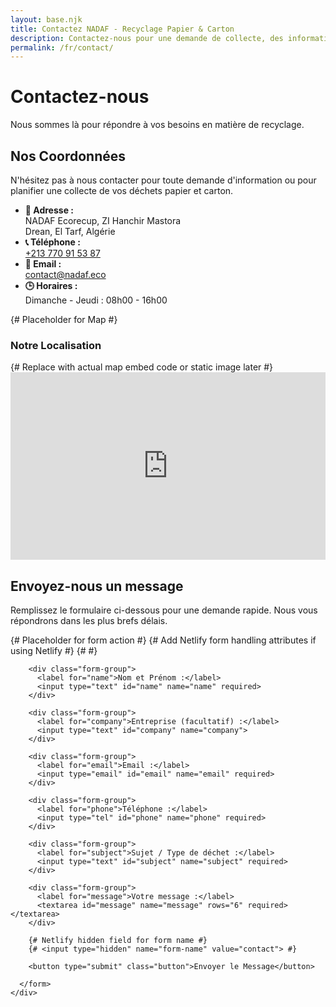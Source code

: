 ```yaml
---
layout: base.njk
title: Contactez NADAF - Recyclage Papier & Carton
description: Contactez-nous pour une demande de collecte, des informations sur nos services de recyclage papier et carton, ou toute autre question.
permalink: /fr/contact/
---
```


<div class="page-header">
  <div class="container">
    <h1>Contactez-nous</h1>
    <p class="page-subtitle">Nous sommes là pour répondre à vos besoins en matière de recyclage.</p>
  </div>
</div>

<div class="container page-content">
  <div class="contact-layout">
    <div class="contact-info">
      <h2>Nos Coordonnées</h2>
      <p>N'hésitez pas à nous contacter pour toute demande d'information ou pour planifier une collecte de vos déchets papier et carton.</p>
      <ul>
        <li><strong>📍 Adresse :</strong><br>NADAF Ecorecup, ZI Hanchir Mastora<br> Drean, El Tarf, Algérie</li>
        <li><strong>📞 Téléphone :</strong><br> <a href="tel:+213770915387">+213 770 91 53 87</a></li>
        <li><strong>📧 Email :</strong><br> <a href="mailto:contact@nadaf.eco">contact@nadaf.eco</a></li>
        <li><strong>🕒 Horaires :</strong><br> Dimanche - Jeudi : 08h00 - 16h00<br></li>
      </ul>
      {# Placeholder for Map #}
      <div class="contact-map">
        <h3>Notre Localisation</h3>
        {# Replace with actual map embed code or static image later #}
        <iframe
          src="https://www.google.com/maps/embed?pb=!1m18!1m12!1m3!1d3199.8883394001077!2d7.744770476375813!3d36.67718567462346!2m3!1f0!2f0!3f0!3m2!1i1024!2i768!4f13.1!3m3!1m2!1s0x12f07519326c5731%3A0x3ec501ef9793e44a!2sSARL%20NADAF%20ECORECUP!5e0!3m2!1sfr!2sfr!4v1744588438050!5m2!1sfr!2sfr"
          width="100%"
          height="300"
          style="border:0;"
          allowfullscreen=""
          loading="lazy"
          referrerpolicy="no-referrer-when-downgrade"
          title="Carte de localisation NADAF">
        </iframe>
      </div>
    </div>
    <div class="contact-form-section">
      <h2>Envoyez-nous un message</h2>
      <p>Remplissez le formulaire ci-dessous pour une demande rapide. Nous vous répondrons dans les plus brefs délais.</p>
      <form class="contact-form" action="[YOUR_FORM_ENDPOINT]" method="POST"> {# Placeholder for form action #}
        {# Add Netlify form handling attributes if using Netlify #}
        {# <form name="contact" method="POST" data-netlify="true"> #}

        <div class="form-group">
          <label for="name">Nom et Prénom :</label>
          <input type="text" id="name" name="name" required>
        </div>

        <div class="form-group">
          <label for="company">Entreprise (facultatif) :</label>
          <input type="text" id="company" name="company">
        </div>

        <div class="form-group">
          <label for="email">Email :</label>
          <input type="email" id="email" name="email" required>
        </div>

        <div class="form-group">
          <label for="phone">Téléphone :</label>
          <input type="tel" id="phone" name="phone" required>
        </div>

        <div class="form-group">
          <label for="subject">Sujet / Type de déchet :</label>
          <input type="text" id="subject" name="subject" required>
        </div>

        <div class="form-group">
          <label for="message">Votre message :</label>
          <textarea id="message" name="message" rows="6" required></textarea>
        </div>

        {# Netlify hidden field for form name #}
        {# <input type="hidden" name="form-name" value="contact"> #}

        <button type="submit" class="button">Envoyer le Message</button>

      </form>
    </div>

  </div>
</div>
